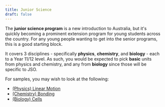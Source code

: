 ```yaml
---
title: Junior Science
draft: false
---
```


The **junior science program** is a new introduction to Australia, but it's quickly becoming a prominent extension program for young students across the country. For any young people wanting to get into the senior programs, this is a good starting block. 

It covers 3 disciplines - specifically **physics**, **chemistry**, and **biology** - each to a Year 11/12 level. As such, you would be expected to pick **basic** units from physics and chemistry, and any from **biology** since those will be specific to JSO.

For samples, you may wish to look at the following:
- [(Physics) Linear Motion](linear_motion.md)
- [(Chemistry) Bonding](bonding.md)
- [(Biology) Cells](bio_cells.md)